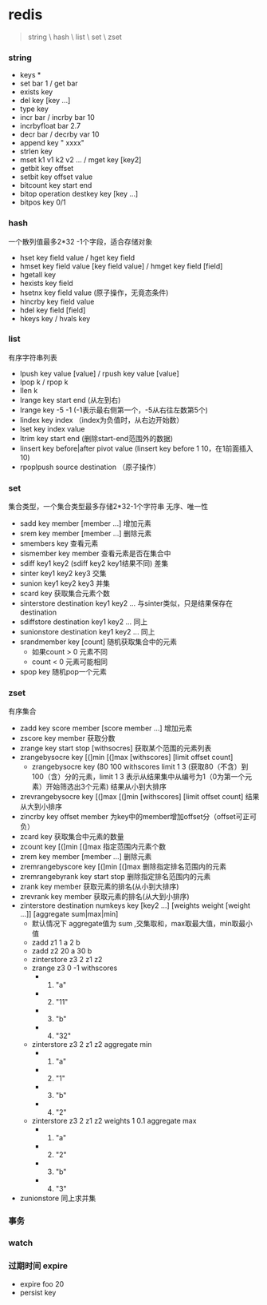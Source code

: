# redis

> string \ hash \ list \ set \ zset

### string

* keys *
* set bar 1 / get bar
* exists key
* del key [key ...]
* type key
* incr bar / incrby bar 10
* incrbyfloat bar 2.7
* decr bar / decrby var 10
* append key " xxxx"
* strlen key
* mset k1 v1 k2 v2 ...  /  mget key [key2]
* getbit key offset
* setbit key offset value
* bitcount key start end
* bitop operation destkey key [key ...]
* bitpos key 0/1


### hash
一个散列值最多2*32 -1个字段，适合存储对象

* hset key field value / hget key field
* hmset key field value [key field value] / hmget key field [field]
* hgetall key
* hexists key field
* hsetnx key field value (原子操作，无竟态条件)
* hincrby key field value
* hdel key field [field]
* hkeys key / hvals key

### list
有序字符串列表

* lpush key value [value] / rpush key value [value]
* lpop k / rpop k
* llen k 
* lrange key start end (从左到右)
* lrange key -5 -1 (-1表示最右侧第一个，-5从右往左数第5个)
* lindex key index （index为负值时，从右边开始数）
* lset key index value
* ltrim key start end (删除start-end范围外的数据)
* linsert key before|after pivot value (linsert key before 1 10，在1前面插入10)
* rpoplpush source destination （原子操作）

### set
集合类型，一个集合类型最多存储2*32-1个字符串
无序、唯一性

* sadd key member [member ...] 增加元素
* srem key member [member ...] 删除元素
* smembers key 查看元素
* sismember key member 查看元素是否在集合中
* sdiff key1 key2 (sdiff key2 key1结果不同) 差集
* sinter  key1 key2 key3 交集
* sunion key1 key2 key3 并集
* scard key 获取集合元素个数
* sinterstore destination key1 key2 ... 与sinter类似，只是结果保存在destination
* sdiffstore destination key1 key2 ... 同上
* sunionstore destination key1 key2 ... 同上
* srandmember key [count] 随机获取集合中的元素 
	* 如果count > 0 元素不同
	* count < 0 元素可能相同
* spop key 随机pop一个元素

### zset
有序集合

* zadd key score member [score member ...] 增加元素
* zscore key member 获取分数
* zrange key start stop [withsocres] 获取某个范围的元素列表
* zrangebysocre key [(]min [(]max [withscores] [limit offset count] 
	* zrangebysocre key (80 100 withscores limit 1 3 (获取80（不含）到100（含）分的元素，limit 1 3 表示从结果集中从编号为1（0为第一个元素）开始筛选出3个元素) 结果从小到大排序
* zrevrangebysocre key [(]max [(]min [withscores] [limit offset count] 结果从大到小排序
* zincrby key offset member 为key中的member增加offset分（offset可正可负）
* zcard key 获取集合中元素的数量
* zcount key [(]min [(]max 指定范围内元素个数
* zrem key member [member ...] 删除元素
* zremrangebyscore key [(]min [(]max 删除指定排名范围内的元素
* zremrangebyrank key start stop 删除指定排名范围内的元素
* zrank key member 获取元素的排名(从小到大排序)
* zrevrank key member 获取元素的排名(从大到小排序)
* zinterstore destination numkeys key [key2 ...] [weights weight [weight ...]] [aggregate sum|max|min]
	* 默认情况下 aggregate值为 sum ,交集取和，max取最大值，min取最小值
	*  zadd z1 1 a 2 b
	*  zadd z2 20 a 30 b
	*  zinterstore z3 2 z1 z2 
	* zrange z3 0 -1 withscores
		* 1) "a"
		* 2) "11"
		* 3) "b"
		* 4) "32"
	*  zinterstore z3 2 z1 z2 aggregate min
		* 1) "a"
		* 2) "1"
		* 3) "b"
		* 4) "2"
	* zinterstore z3 2 z1 z2 weights 1 0.1 aggregate max
		* 1) "a"
		* 2) "2"
		* 3) "b"
		* 4) "3"
* zunionstore 同上求并集
 
### 事务

### watch

### 过期时间 expire

* expire foo 20
* persist key 









